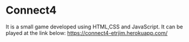 # Connect4
It is a small game developed using HTML,CSS and JavaScript. It can be played at the link below:
https://connect4-etrjim.herokuapp.com/
